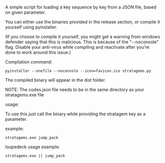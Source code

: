 A simple script for loading a key sequence by key from a JSON file, based on given parameter.

You can either use the binaries provided in the release section, or compile it yourself using pyinstaller.

(If you choose to compile it yourself, you might get a warning from windows defender saying that this is malicious.
This is because of the "--noconsole" flag.
Disable your anti-virus while compiling and reactivate after you're done to work around this issue.)

Compilation command:
```
pyinstaller --onefile --noconsole --icon=favicon.ico stratagems.py
```
The compiled binary will appear in the dist folder.

NOTE:
The codes.json file needs to be in the same directory as your stratagems.exe file

usage:

To use this just call the binary while providing the stratagem key as a parameter.

example:

```
stratagems.exe jump_pack
```

loupedeck usage example:

```
stratagems.exe || jump_pack
```
